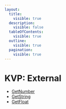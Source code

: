 ```yaml
---
layout:
  title:
    visible: true
  description:
    visible: false
  tableOfContents:
    visible: true
  outline:
    visible: true
  pagination:
    visible: true
---
```


# KVP: External

* [GetNumber](getnumber.md)
* [GetString](getstring.md)
* [GetFloat](getfloat.md)
